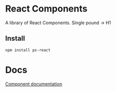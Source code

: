# React Components

A library of React Components. Single pound -> H1

## Install

```
npm install ps-react
```

# Docs

[Component documentation](https://rphmee.github.io/ps-react-rphmee/)
